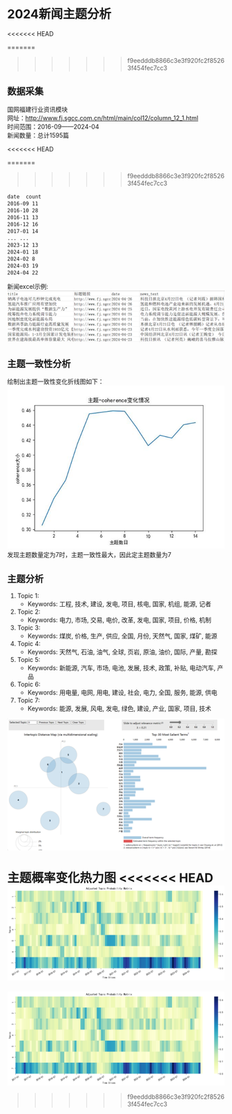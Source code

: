 # 2024新闻主题分析

<<<<<<< HEAD
<!-- 参考文档：https://zhuanlan.zhihu.com/p/662387504 -->
=======
>>>>>>> f9eedddb8866c3e3f920fc2f85263f454fec7cc3
## 数据采集
国网福建行业资讯模块 <br>
网址：http://www.fj.sgcc.com.cn/html/main/col12/column_12_1.html<br>
时间范围：2016-09——2024-04<br>
新闻数量：总计1595篇<br>

<<<<<<< HEAD
<!-- ![alt text](Figs/部分月份新闻数量.png) -->
=======
>>>>>>> f9eedddb8866c3e3f920fc2f85263f454fec7cc3
```
date  count
2016-09	11
2016-10	28
2016-11	13
2016-12	16
2017-01	14
...	...
2023-12	13
2024-01	18
2024-02	8
2024-03	19
2024-04	22
```
新闻excel示例:
![alt text](Figs/新闻excel示例.png)

## 主题一致性分析

绘制出主题一致性变化折线图如下：
![alt text](Figs/LDA_coherence_change.jpg)
发现主题数量定为7时，主题一致性最大，因此定主题数量为7

## 主题分析


1. Topic 1:
   - Keywords: 工程, 技术, 建设, 发电, 项目, 核电, 国家, 机组, 能源, 记者
2. Topic 2:
   - Keywords: 电力, 市场, 交易, 电价, 改革, 发电, 国家, 项目, 价格, 机制
3. Topic 3:
   - Keywords: 煤炭, 价格, 生产, 供应, 全国, 月份, 天然气, 国家, 煤矿, 能源
4. Topic 4:
   - Keywords: 天然气, 石油, 油气, 全球, 页岩, 原油, 油价, 国际, 产量, 勘探
5. Topic 5:
   - Keywords: 新能源, 汽车, 市场, 电池, 发展, 技术, 政策, 补贴, 电动汽车, 产品
6. Topic 6:
   - Keywords: 用电量, 电网, 用电, 建设, 社会, 电力, 全国, 服务, 能源, 供电
7. Topic 7:
   - Keywords: 能源, 发展, 风电, 发电, 绿色, 建设, 产业, 国家, 项目, 技术
  
![alt text](Figs/7topics.png)

主题概率变化热力图
<<<<<<< HEAD
![alt text](Figs/主题概率变化热力图.png)
=======
![alt text](Figs/主题概率变化热力图.png)
>>>>>>> f9eedddb8866c3e3f920fc2f85263f454fec7cc3

